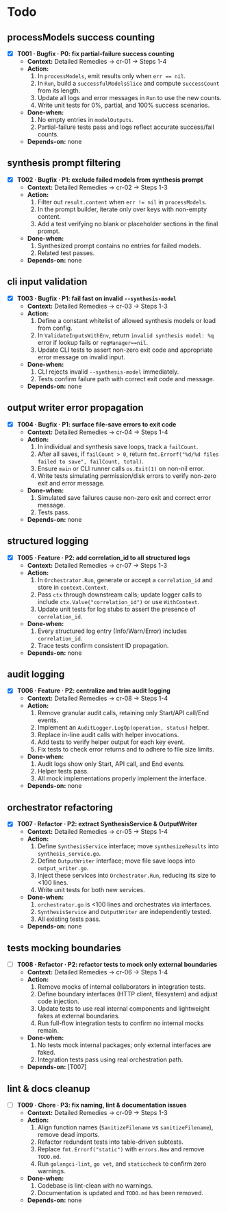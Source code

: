 # Todo

## processModels success counting
- [x] **T001 · Bugfix · P0: fix partial-failure success counting**
    - **Context:** Detailed Remedies → cr-01 → Steps 1-4
    - **Action:**
        1. In `processModels`, emit results only when `err == nil`.
        2. In `Run`, build a `successfulModelsSlice` and compute `successCount` from its length.
        3. Update all logs and error messages in `Run` to use the new counts.
        4. Write unit tests for 0%, partial, and 100% success scenarios.
    - **Done-when:**
        1. No empty entries in `modelOutputs`.
        2. Partial-failure tests pass and logs reflect accurate success/fail counts.
    - **Depends-on:** none

## synthesis prompt filtering
- [x] **T002 · Bugfix · P1: exclude failed models from synthesis prompt**
    - **Context:** Detailed Remedies → cr-02 → Steps 1-3
    - **Action:**
        1. Filter out `result.content` when `err != nil` in `processModels`.
        2. In the prompt builder, iterate only over keys with non-empty content.
        3. Add a test verifying no blank or placeholder sections in the final prompt.
    - **Done-when:**
        1. Synthesized prompt contains no entries for failed models.
        2. Related test passes.
    - **Depends-on:** none

## cli input validation
- [x] **T003 · Bugfix · P1: fail fast on invalid `--synthesis-model`**
    - **Context:** Detailed Remedies → cr-03 → Steps 1-3
    - **Action:**
        1. Define a constant whitelist of allowed synthesis models or load from config.
        2. In `ValidateInputsWithEnv`, return `invalid synthesis model: %q` error if lookup fails or `regManager==nil`.
        3. Update CLI tests to assert non-zero exit code and appropriate error message on invalid input.
    - **Done-when:**
        1. CLI rejects invalid `--synthesis-model` immediately.
        2. Tests confirm failure path with correct exit code and message.
    - **Depends-on:** none

## output writer error propagation
- [x] **T004 · Bugfix · P1: surface file-save errors to exit code**
    - **Context:** Detailed Remedies → cr-04 → Steps 1-4
    - **Action:**
        1. In individual and synthesis save loops, track a `failCount`.
        2. After all saves, if `failCount > 0`, return `fmt.Errorf("%d/%d files failed to save", failCount, total)`.
        3. Ensure `main` or CLI runner calls `os.Exit(1)` on non-nil error.
        4. Write tests simulating permission/disk errors to verify non-zero exit and error message.
    - **Done-when:**
        1. Simulated save failures cause non-zero exit and correct error message.
        2. Tests pass.
    - **Depends-on:** none

## structured logging
- [x] **T005 · Feature · P2: add correlation_id to all structured logs**
    - **Context:** Detailed Remedies → cr-07 → Steps 1-3
    - **Action:**
        1. In `Orchestrator.Run`, generate or accept a `correlation_id` and store in `context.Context`.
        2. Pass `ctx` through downstream calls; update logger calls to include `ctx.Value("correlation_id")` or use `WithContext`.
        3. Update unit tests for log stubs to assert the presence of `correlation_id`.
    - **Done-when:**
        1. Every structured log entry (Info/Warn/Error) includes `correlation_id`.
        2. Trace tests confirm consistent ID propagation.
    - **Depends-on:** none

## audit logging
- [x] **T006 · Feature · P2: centralize and trim audit logging**
    - **Context:** Detailed Remedies → cr-08 → Steps 1-4
    - **Action:**
        1. Remove granular audit calls, retaining only Start/API call/End events.
        2. Implement an `AuditLogger.LogOp(operation, status)` helper.
        3. Replace in-line audit calls with helper invocations.
        4. Add tests to verify helper output for each key event.
        5. Fix tests to check error returns and to adhere to file size limits.
    - **Done-when:**
        1. Audit logs show only Start, API call, and End events.
        2. Helper tests pass.
        3. All mock implementations properly implement the interface.
    - **Depends-on:** none

## orchestrator refactoring
- [x] **T007 · Refactor · P2: extract SynthesisService & OutputWriter**
    - **Context:** Detailed Remedies → cr-05 → Steps 1-4
    - **Action:**
        1. Define `SynthesisService` interface; move `synthesizeResults` into `synthesis_service.go`.
        2. Define `OutputWriter` interface; move file save loops into `output_writer.go`.
        3. Inject these services into `Orchestrator.Run`, reducing its size to <100 lines.
        4. Write unit tests for both new services.
    - **Done-when:**
        1. `orchestrator.go` is <100 lines and orchestrates via interfaces.
        2. `SynthesisService` and `OutputWriter` are independently tested.
        3. All existing tests pass.
    - **Depends-on:** none

## tests mocking boundaries
- [ ] **T008 · Refactor · P2: refactor tests to mock only external boundaries**
    - **Context:** Detailed Remedies → cr-06 → Steps 1-4
    - **Action:**
        1. Remove mocks of internal collaborators in integration tests.
        2. Define boundary interfaces (HTTP client, filesystem) and adjust code injection.
        3. Update tests to use real internal components and lightweight fakes at external boundaries.
        4. Run full-flow integration tests to confirm no internal mocks remain.
    - **Done-when:**
        1. No tests mock internal packages; only external interfaces are faked.
        2. Integration tests pass using real orchestration path.
    - **Depends-on:** [T007]

## lint & docs cleanup
- [ ] **T009 · Chore · P3: fix naming, lint & documentation issues**
    - **Context:** Detailed Remedies → cr-09 → Steps 1-3
    - **Action:**
        1. Align function names (`SanitizeFilename` vs `sanitizeFilename`), remove dead imports.
        2. Refactor redundant tests into table-driven subtests.
        3. Replace `fmt.Errorf("static")` with `errors.New` and remove `TODO.md`.
        4. Run `golangci-lint`, `go vet`, and `staticcheck` to confirm zero warnings.
    - **Done-when:**
        1. Codebase is lint-clean with no warnings.
        2. Documentation is updated and `TODO.md` has been removed.
    - **Depends-on:** none
